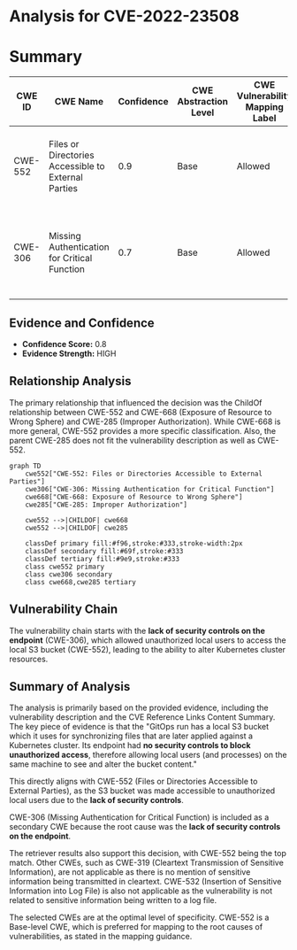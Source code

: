 # Analysis for CVE-2022-23508

# Summary
| CWE ID | CWE Name | Confidence | CWE Abstraction Level | CWE Vulnerability Mapping Label | CWE-Vulnerability Mapping Notes |
|---|---|---|---|---|---|
| CWE-552 | Files or Directories Accessible to External Parties | 0.9 | Base | Allowed | Primary CWE. The local S3 bucket was accessible to unauthorized local users. |
| CWE-306 | Missing Authentication for Critical Function | 0.7 | Base | Allowed | Secondary CWE. The endpoint had no security controls to block unauthorized access. |

## Evidence and Confidence

*   **Confidence Score:** 0.8
*   **Evidence Strength:** HIGH

## Relationship Analysis
The primary relationship that influenced the decision was the ChildOf relationship between CWE-552 and CWE-668 (Exposure of Resource to Wrong Sphere) and CWE-285 (Improper Authorization). While CWE-668 is more general, CWE-552 provides a more specific classification. Also, the parent CWE-285 does not fit the vulnerability description as well as CWE-552.

```mermaid
graph TD
    cwe552["CWE-552: Files or Directories Accessible to External Parties"]
    cwe306["CWE-306: Missing Authentication for Critical Function"]
    cwe668["CWE-668: Exposure of Resource to Wrong Sphere"]
    cwe285["CWE-285: Improper Authorization"]

    cwe552 -->|CHILDOF| cwe668
    cwe552 -->|CHILDOF| cwe285

    classDef primary fill:#f96,stroke:#333,stroke-width:2px
    classDef secondary fill:#69f,stroke:#333
    classDef tertiary fill:#9e9,stroke:#333
    class cwe552 primary
    class cwe306 secondary
    class cwe668,cwe285 tertiary
```

## Vulnerability Chain
The vulnerability chain starts with the **lack of security controls on the endpoint** (CWE-306), which allowed unauthorized local users to access the local S3 bucket (CWE-552), leading to the ability to alter Kubernetes cluster resources.

## Summary of Analysis
The analysis is primarily based on the provided evidence, including the vulnerability description and the CVE Reference Links Content Summary. The key piece of evidence is that the "GitOps run has a local S3 bucket which it uses for synchronizing files that are later applied against a Kubernetes cluster. Its endpoint had **no security controls to block unauthorized access**, therefore allowing local users (and processes) on the same machine to see and alter the bucket content."

This directly aligns with CWE-552 (Files or Directories Accessible to External Parties), as the S3 bucket was made accessible to unauthorized local users due to the **lack of security controls**.

CWE-306 (Missing Authentication for Critical Function) is included as a secondary CWE because the root cause was the **lack of security controls on the endpoint**.

The retriever results also support this decision, with CWE-552 being the top match. Other CWEs, such as CWE-319 (Cleartext Transmission of Sensitive Information), are not applicable as there is no mention of sensitive information being transmitted in cleartext. CWE-532 (Insertion of Sensitive Information into Log File) is also not applicable as the vulnerability is not related to sensitive information being written to a log file.

The selected CWEs are at the optimal level of specificity. CWE-552 is a Base-level CWE, which is preferred for mapping to the root causes of vulnerabilities, as stated in the mapping guidance.